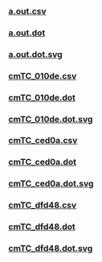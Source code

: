 ### [a.out.csv](a.out.csv)
### [a.out.dot](a.out.dot)
### [a.out.dot.svg](a.out.dot.svg)
### [cmTC_010de.csv](cmTC_010de.csv)
### [cmTC_010de.dot](cmTC_010de.dot)
### [cmTC_010de.dot.svg](cmTC_010de.dot.svg)
### [cmTC_ced0a.csv](cmTC_ced0a.csv)
### [cmTC_ced0a.dot](cmTC_ced0a.dot)
### [cmTC_ced0a.dot.svg](cmTC_ced0a.dot.svg)
### [cmTC_dfd48.csv](cmTC_dfd48.csv)
### [cmTC_dfd48.dot](cmTC_dfd48.dot)
### [cmTC_dfd48.dot.svg](cmTC_dfd48.dot.svg)
